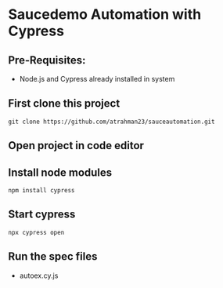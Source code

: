 # Saucedemo Automation with Cypress

## Pre-Requisites:
- Node.js and Cypress already installed in system

## First clone this project
```
git clone https://github.com/atrahman23/sauceautomation.git
```

## Open project in code editor

## Install node modules
```
npm install cypress
```

## Start cypress
```
npx cypress open
```


## Run the spec files
- autoex.cy.js
